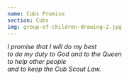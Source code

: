 ```yaml
---
name: Cubs Promise
section: Cubs
img: group-of-children-drawing-2.jpg
---
```

_I promise that I will do my best\
to do my duty to God and to the Queen\
to help other people\
and to keep the Cub Scout Law._

